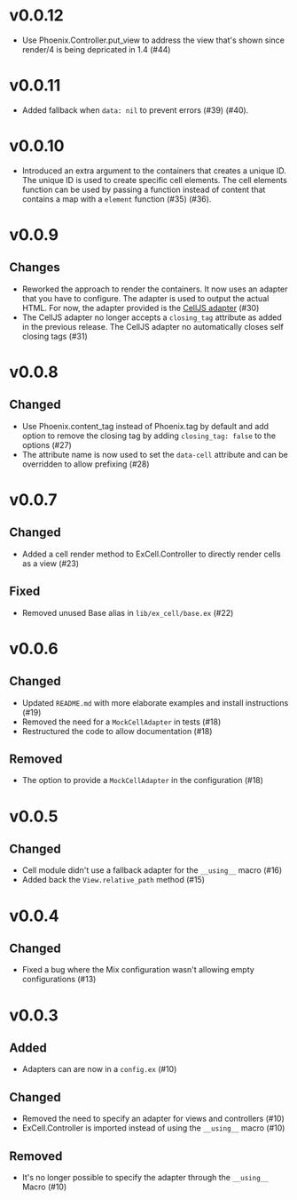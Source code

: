 # v0.0.12

* Use Phoenix.Controller.put_view to address the view that's shown since
  render/4 is being depricated in 1.4 (#44)

# v0.0.11

* Added fallback when `data: nil` to prevent errors (#39) (#40).

# v0.0.10

* Introduced an extra argument to the containers that creates a unique ID. The unique ID is used to create specific cell elements. The cell elements function can be used by passing a function instead of content that contains a map with a `element` function (#35) (#36).

# v0.0.9

## Changes

* Reworked the approach to render the containers. It now uses an adapter that
  you have to configure. The adapter is used to output the actual HTML. For now,
  the adapter provided is the
  [CellJS adapter](https://github.com/DefactoSoftware/cells-js) (#30)
* The CellJS adapter no longer accepts a `closing_tag` attribute as added in the
  previous release. The CellJS adapter no automatically closes self closing tags
  (#31)

# v0.0.8

## Changed

* Use Phoenix.content_tag instead of Phoenix.tag by default and add option to
  remove the closing tag by adding `closing_tag: false` to the options (#27)
* The attribute name is now used to set the `data-cell` attribute and can be
  overridden to allow prefixing (#28)

# v0.0.7

## Changed

* Added a cell render method to ExCell.Controller to directly render cells as a
  view (#23)

## Fixed

* Removed unused Base alias in `lib/ex_cell/base.ex` (#22)

# v0.0.6

## Changed

* Updated `README.md` with more elaborate examples and install instructions
  (#19)
* Removed the need for a `MockCellAdapter` in tests (#18)
* Restructured the code to allow documentation (#18)

## Removed

* The option to provide a `MockCellAdapter` in the configuration (#18)

# v0.0.5

## Changed

* Cell module didn't use a fallback adapter for the `__using__` macro (#16)
* Added back the `View.relative_path` method (#15)

# v0.0.4

## Changed

* Fixed a bug where the Mix configuration wasn't allowing empty configurations
  (#13)

# v0.0.3

## Added

* Adapters can are now in a `config.ex` (#10)

## Changed

* Removed the need to specify an adapter for views and controllers (#10)
* ExCell.Controller is imported instead of using the `__using__` macro (#10)

## Removed

* It's no longer possible to specify the adapter through the `__using__` Macro
  (#10)

